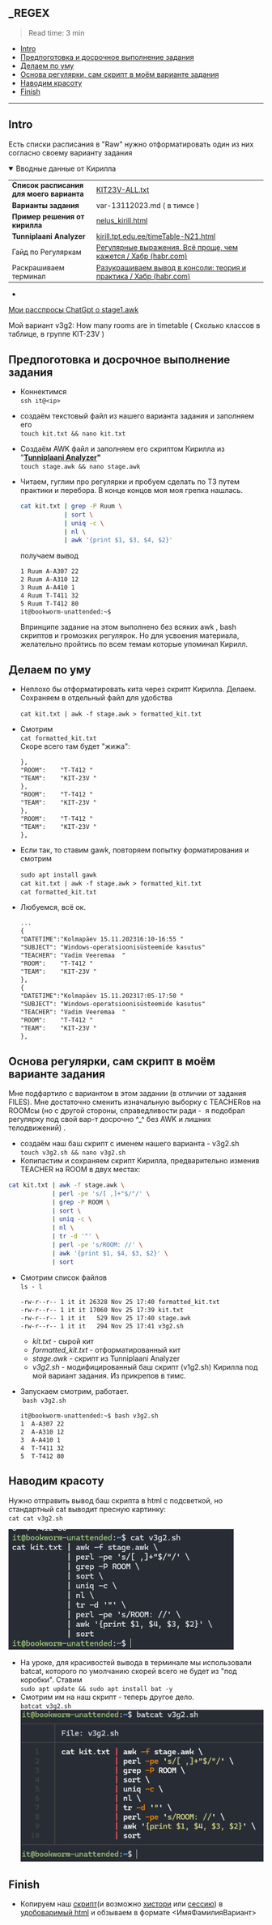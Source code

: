 ## \_REGEX

> Read time: 3 min

- [Intro](#intro)
- [Предпоготовка и досрочное выполнение задания](#предпоготовка-и-досрочное-выполнение-задания)
- [Делаем по уму](#делаем-по-уму)
- [Основа регулярки, сам скрипт в моём варианте задания](#основа-регулярки-сам-скрипт-в-моём-варианте-задания)
- [Наводим красоту](#наводим-красоту)
- [Finish](#finish)

* * *

## Intro

Есть списки расписания в "Raw" нужно отформатировать один из них согласно своему варианту задания

<details open><summary>Вводные данные от Кирилла</summary>

|     |     |
| --- | --- |
| **Список расписания**  <br>**для моего варианта** | [KIT23V-ALL.txt](_resources/KIT23V-ALL.txt) |
| **Варианты задания** | var-13112023.md ( в тимсе ) |
| **Пример решения от кирилла** | [nelus\_kirill.html](_resources/nelus_kirill.html) |
| **Tunniplaani Analyzer** | [kirill.tpt.edu.ee/timeTable-N21.html](http://kirill.tpt.edu.ee/timeTable-N21.html) |
| Гайд по Регуляркам | [Регулярные выражения. Всё проще, чем кажется / Хабр (habr.com)](https://habr.com/ru/articles/567106/) |
| Раскрашиваем терминал | [Разукрашиваем вывод в консоли: теория и практика / Хабр (habr.com)](https://habr.com/ru/companies/macloud/articles/558316/) |

</details>

-
[Мои расспросы ChatGpt о stage1.awk](aboutScripts.md)

Мой вариант v3g2: How many rooms are in timetable ( Сколько классов в таблице, в группе KIT-23V )

## Предпоготовка и досрочное выполнение задания

- Коннектимся  
    `ssh it@<ip>`
    
- создаём текстовый файл из нашего варианта задания и заполняем его  
    `touch kit.txt && nano kit.txt`
    
- Создаём AWK файл и заполняем его скриптом Кирилла из "**[Tunniplaani Analyzer](http://kirill.tpt.edu.ee/timeTable-N21.html)"**  
    `touch stage.awk && nano stage.awk`
    
- Читаем, гуглим про регулярки и пробуем сделать по ТЗ путем практики и перебора. В конце концов моя моя грепка нашлась.
    
    ```bash
    cat kit.txt | grep -P Ruum \
                | sort \
                | uniq -c \
                | nl \
                | awk '{print $1, $3, $4, $2}'
    ```
    
    получаем вывод
    
    ```text
    1 Ruum A-A307 22
    2 Ruum A-A310 12
    3 Ruum A-A410 1
    4 Ruum T-T411 32
    5 Ruum T-T412 80
    it@bookworm-unattended:~$
    ```
    
    Впринципе задание на этом выполнено без всяких awk , bash скриптов и громозких регулярок. Но для усвоения материала, желательно пройтись по всем темам которые упоминал Кирилл.
    

## Делаем по уму

- Неплохо бы отформатировать кита через скрипт Кирилла. Делаем. Сохраняем в отдельный файл для удобства
    
    `cat kit.txt | awk -f stage.awk > formatted_kit.txt`
    
- Cмотрим  
    `cat formatted_kit.txt`  
    Скоре всего там будет "жижа":
    
    ```text
    },
    "ROOM":    "T-T412 "
    "TEAM":    "KIT-23V "
    },
    "ROOM":    "T-T412 "
    "TEAM":    "KIT-23V "
    },
    "ROOM":    "T-T412 "
    "TEAM":    "KIT-23V "
    },
    ```
    
- Если так, то ставим gawk, повторяем попытку форматирования и смотрим
    
    `sudo apt install gawk`  
    `cat kit.txt | awk -f stage.awk > formatted_kit.txt`  
    `cat formatted_kit.txt`
    
- Любуемся, всё ок.
    
    ```text
    ...
    {
    "DATETIME":"Kolmapäev 15.11.202316:10-16:55 "
    "SUBJECT": "Windows-operatsioonisüsteemide kasutus"
    "TEACHER": "Vadim Veeremaa  "
    "ROOM":    "T-T412 "
    "TEAM":    "KIT-23V "
    },
    {
    "DATETIME":"Kolmapäev 15.11.202317:05-17:50 "
    "SUBJECT": "Windows-operatsioonisüsteemide kasutus"
    "TEACHER": "Vadim Veeremaa  "
    "ROOM":    "T-T412 "
    "TEAM":    "KIT-23V "
    },
    ```
    

## Основа регулярки, сам скрипт в моём варианте задания

Мне подфартило с вариантом в этом задании (в отличии от задания FILES). Мне достаточно сменить изначальную выборку с TEACHERов на ROOMсы (но с другой стороны, справедливости ради -  я подобрал регулярку под свой вар-т досрочно ^\_^ без AWK и лишних телодвижений) .

- создаём наш баш скрипт с именем нашего варианта - v3g2.sh  
    `touch v3g2.sh && nano v3g2.sh`
- Копипастим и сохраняем скрипт Кирилла, предварительно изменив TEACHER на ROOM в двух местах:

```bash
cat kit.txt | awk -f stage.awk \
            | perl -pe 's/[ ,]+"$/"/' \
            | grep -P ROOM \
            | sort \
            | uniq -c \
            | nl \
            | tr -d '"' \
            | perl -pe 's/ROOM: //' \
            | awk '{print $1, $4, $3, $2}' \
            | sort
```

- Смотрим список файлов  
    `ls - l`
    
    ```text
    -rw-r--r-- 1 it it 26328 Nov 25 17:40 formatted_kit.txt
    -rw-r--r-- 1 it it 17060 Nov 25 17:39 kit.txt
    -rw-r--r-- 1 it it   529 Nov 25 17:40 stage.awk
    -rw-r--r-- 1 it it   294 Nov 25 17:41 v3g2.sh
    ```
    
    - *kit.txt* - сырой кит
    - *formatted\_kit.txt* - отформатированный кит
    - *stage.awk* - скрипт из Tunniplaani Analyzer
    - *v3g2.sh* - модифицированный баш скрипт (v1g2.sh) Кирилла под мой вариант задания. Из прикрепов в тимс.
- Запускаем смотрим, работает.  
     `bash v3g2.sh`
    
    ```text
    it@bookworm-unattended:~$ bash v3g2.sh
    1  A-A307 22
    2  A-A310 12
    3  A-A410 1
    4  T-T411 32
    5  T-T412 80
    ```
    

## Наводим красоту

Нужно отправить вывод баш скрипта в html с подсветкой, но стандартный cat выводит пресную картинку:  
`cat cat v3g2.sh`

![73012f9473b11bf2268ae116ecf81639.png](_resources/73012f9473b11bf2268ae116ecf81639.png)

- На уроке, для красивостей вывода в терминале мы использовали batcat, которого по умолчанию скорей всего не будет из "под коробки". Cтавим  
    `sudo apt update && sudo apt install bat -y`
- Смотрим им на наш скрипт - теперь другое дело.  
    `batcat v3g2.sh`  
    ![a329794ff7d2fcc193c7a19104f7d5b1.png](_resources/a329794ff7d2fcc193c7a19104f7d5b1.png)

## Finish

- Копируем наш [скрипт](_resources/v3g2.sh)(и возможно [хистори](_resources/v3g2_hist.txt) или [сессию](https://xprgclr.github.io/tpt/regEX/)) в [удобоваримый html](https://xprgclr.github.io/tpt/regEX/bash.html) и обзываем в формате &lt;ИмяФамилияВариант&gt;
